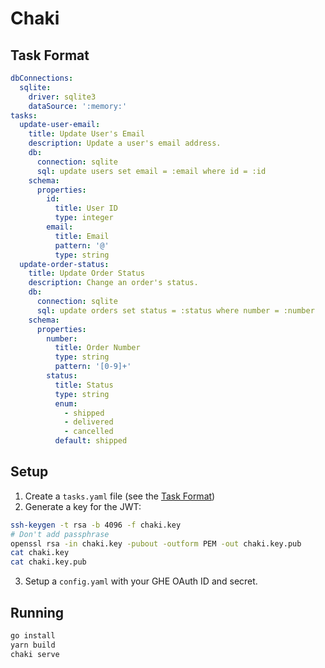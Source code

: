 # Chaki

## Task Format

```yaml
dbConnections:
  sqlite:
    driver: sqlite3
    dataSource: ':memory:'
tasks:
  update-user-email:
    title: Update User's Email
    description: Update a user's email address.
    db:
      connection: sqlite
      sql: update users set email = :email where id = :id
    schema:
      properties:
        id:
          title: User ID
          type: integer
        email:
          title: Email
          pattern: '@'
          type: string
  update-order-status:
    title: Update Order Status
    description: Change an order's status.
    db:
      connection: sqlite
      sql: update orders set status = :status where number = :number
    schema:
      properties:
        number:
          title: Order Number
          type: string
          pattern: '[0-9]+'
        status:
          title: Status
          type: string
          enum:
            - shipped
            - delivered
            - cancelled
          default: shipped
```

## Setup

1. Create a `tasks.yaml` file (see the [Task Format](#task-format))
2. Generate a key for the JWT:

```bash
ssh-keygen -t rsa -b 4096 -f chaki.key
# Don't add passphrase
openssl rsa -in chaki.key -pubout -outform PEM -out chaki.key.pub
cat chaki.key
cat chaki.key.pub
```

3. Setup a `config.yaml` with your GHE OAuth ID and secret.

## Running

```bash
go install
yarn build
chaki serve
```
